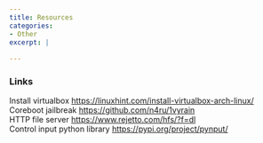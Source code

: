 ```yaml
---
title: Resources
categories:
- Other
excerpt: |
  
---
```


### Links
Install virtualbox <https://linuxhint.com/install-virtualbox-arch-linux/> <br>
Coreboot jailbreak <https://github.com/n4ru/1vyrain> <br>
HTTP file server <https://www.rejetto.com/hfs/?f=dl> <br>
Control input python library <https://pypi.org/project/pynput/>
